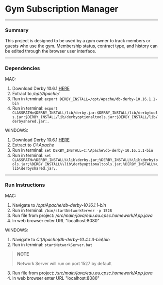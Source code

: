 # Gym Subscription Manager
***
### Summary
This project is designed to be used by a gym owner to track members or guests who use the gym.
Membership status, contract type, and history can be edited through the browser user interface.
***
### Dependencies
MAC:
1. Download Derby 10.6.1 [HERE](https://db.apache.org/derby/releases/release-10.6.1.0.html)
2. Extract to */opt/Apache/*
3. Run in terminal: `export DERBY_INSTALL=/opt/Apache/db-derby-10.16.1.1-bin`
4. Run in terminal: `export CLASSPATH=$DERBY_INSTALL/lib/derby.jar:$DERBY_INSTALL/lib/derbytools.jar:$DERBY_INSTALL/lib/derbyoptionaltools.jar:$DERBY_INSTALL/lib/derbyshared.jar:.`

WINDOWS:
1. Download Derby 10.6.1 [HERE](https://db.apache.org/derby/releases/release-10.6.1.0.html)
2. Extract to *C:\Apache*
3. Run in terminal: `set DERBY_INSTALL=C:\Apache\db-derby-10.16.1.1-bin`
4. Run in terminal: `set CLASSPATH=%DERBY_INSTALL%\lib\derby.jar;%DERBY_INSTALL%\lib\derbytools.jar;%DERBY_INSTALL%\lib\derbyoptionaltools.jar;%DERBY_INSTALL%\lib\derbyshared.jar;.`

***
### Run Instructions

MAC:
1. Navigate to */opt/Apache/db-derby-10.16.1.1-bin*
2. Run in terminal: `/bin/startNetworkServer -p 1528`
3. Run file from project: */src/main/java/edu.au.cpsc.homework/App.java*
4. In web browser enter URL "localhost:8080"

WINDOWS:
1. Navigate to *C:\Apache\db-derby-10.4.1.3-bin\bin*
2. Run in terminal: `startNetworkServer.bat`
> **NOTE**
>
> Network Server will run on port 1527 by default
3. Run file from project: */src/main/java/edu.au.cpsc.homework/App.java*
4. In web browser enter URL "localhost:8080"
